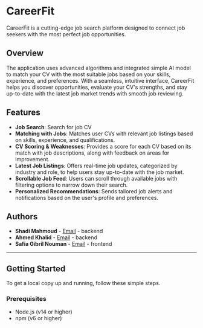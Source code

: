 # CareerFit

CareerFit is a cutting-edge job search platform designed to connect job seekers with the most perfect job opportunities.

## Overview

The application uses advanced algorithms and integrated simple AI model to match your CV with the most suitable jobs based on your skills, experience, and preferences. With a seamless, intuitive interface, CareerFit helps you discover opportunities, evaluate your CV's strengths, and stay up-to-date with the latest job market trends with smooth job reviewing.

## Features

- **Job Search**: Search for job CV
- **Matching with Jobs**: Matches user CVs with relevant job listings based on skills, experience, and qualifications.
- **CV Scoring & Weaknesses**: Provides a score for each CV based on its match with job descriptions, along with feedback on areas for improvement.
- **Latest Job Listings**: Offers real-time job updates, categorized by industry and role, to help users stay up-to-date with the job market.
- **Scrollable Job Feed**: Users can scroll through available jobs with filtering options to narrow down their search.
- **Personalized Recommendations**: Sends tailored job alerts and notifications based on the user's profile and preferences.

## Authors

- **Shadi Mahmoud** - [Email](shadi) - backend
- **Ahmed Khalid** - [Email](ahmedkhaled0048@gmail.com) - backend
- **Safia Gibril Nouman** - [Email](safia2000gibril@gmail.com) - frontend

---

## Getting Started

To get a local copy up and running, follow these simple steps.

### Prerequisites

- Node.js (v14 or higher)
- npm (v6 or higher)

